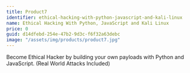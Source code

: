 ```yaml
---
title: Product7
identifier: ethical-hacking-with-python-javascript-and-kali-linux
name: Ethical Hacking With Python, JavaScript and Kali Linux
price: 0
guid: d14dfebd-254e-47b2-9d3c-f6f32a63debc
image: "/assets/img/products/product7.jpg"
---
```


Become Ethical Hacker by building your own payloads with Python and JavaScript. (Real World Attacks Included)
